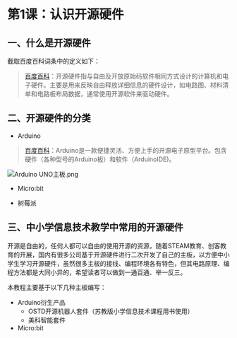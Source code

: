 # 第1课：认识开源硬件

## 一、什么是开源硬件

截取百度百科词条中的定义如下：
>[百度百科](https://baike.baidu.com/item/开源硬件/2605144?fr=aladdin)：开源硬件指与自由及开放原始码软件相同方式设计的计算机和电子硬件。主要是用来反映自由释放详细信息的硬件设计，如电路图、材料清单和电路板布局数据，通常使用开源软件来驱动硬件。

## 二、开源硬件的分类

* Arduino
>[百度百科](https://baike.baidu.com/item/Arduino)：Arduino是一款便捷灵活、方便上手的开源电子原型平台。包含硬件（各种型号的Arduino板）和软件（ArduinoIDE)。

![Arduino UNO主板.png](https://wansq.oss-cn-shanghai.aliyuncs.com/img/20200223144656-2020-2-23-14-46-57.png)

* Micro:bit

* 树莓派

## 三、中小学信息技术教学中常用的开源硬件

开源是自由的，任何人都可以自由的使用开源的资源，随着STEAM教育、创客教育的开展，国内有很多公司基于开源硬件进行二次开发了自己的主板，以方便中小学生学习开源硬件，虽然很多主板的接线、编程环境各有特色，但其电路原理、编程方法都是大同小异的，希望读者可以做到一通百通、举一反三。

本教程主要基于以下几种主板编写：

* Arduino衍生产品
  * OSTD开源机器人套件（苏教版小学信息技术课程用书使用）
  * 美科智能套件
* Micro:bit
